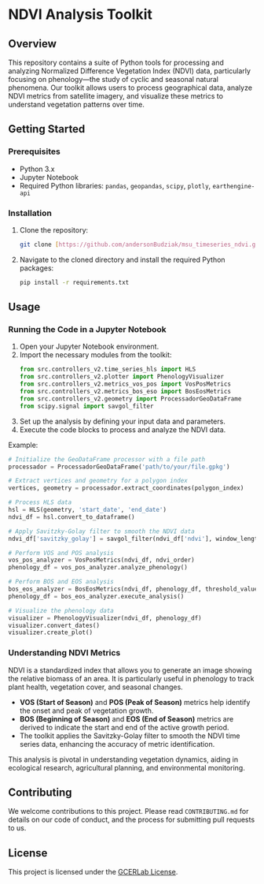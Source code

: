
# NDVI Analysis Toolkit

## Overview

This repository contains a suite of Python tools for processing and analyzing Normalized Difference Vegetation Index (NDVI) data, particularly focusing on phenology—the study of cyclic and seasonal natural phenomena. Our toolkit allows users to process geographical data, analyze NDVI metrics from satellite imagery, and visualize these metrics to understand vegetation patterns over time.

## Getting Started

### Prerequisites

- Python 3.x
- Jupyter Notebook
- Required Python libraries: `pandas`, `geopandas`, `scipy`, `plotly`, `earthengine-api`

### Installation

1. Clone the repository:
   ```bash
   git clone [https://github.com/andersonBudziak/msu_timeseries_ndvi.git]
   ```
2. Navigate to the cloned directory and install the required Python packages:
   ```bash
   pip install -r requirements.txt
   ```

## Usage

### Running the Code in a Jupyter Notebook

1. Open your Jupyter Notebook environment.
2. Import the necessary modules from the toolkit:
   ```python
   from src.controllers_v2.time_series_hls import HLS
   from src.controllers_v2.plotter import PhenologyVisualizer
   from src.controllers_v2.metrics_vos_pos import VosPosMetrics
   from src.controllers_v2.metrics_bos_eso import BosEosMetrics
   from src.controllers_v2.geometry import ProcessadorGeoDataFrame
   from scipy.signal import savgol_filter
   ```
3. Set up the analysis by defining your input data and parameters.
4. Execute the code blocks to process and analyze the NDVI data.

Example:
```python
# Initialize the GeoDataFrame processor with a file path
processador = ProcessadorGeoDataFrame('path/to/your/file.gpkg')

# Extract vertices and geometry for a polygon index
vertices, geometry = processador.extract_coordinates(polygon_index)

# Process HLS data
hsl = HLS(geometry, 'start_date', 'end_date')
ndvi_df = hsl.convert_to_dataframe()

# Apply Savitzky-Golay filter to smooth the NDVI data
ndvi_df['savitzky_golay'] = savgol_filter(ndvi_df['ndvi'], window_length, polynomial_order)

# Perform VOS and POS analysis
vos_pos_analyzer = VosPosMetrics(ndvi_df, ndvi_order)
phenology_df = vos_pos_analyzer.analyze_phenology()

# Perform BOS and EOS analysis
bos_eos_analyzer = BosEosMetrics(ndvi_df, phenology_df, threshold_value)
phenology_df = bos_eos_analyzer.execute_analysis()

# Visualize the phenology data
visualizer = PhenologyVisualizer(ndvi_df, phenology_df)
visualizer.convert_dates()
visualizer.create_plot()
```

### Understanding NDVI Metrics

NDVI is a standardized index that allows you to generate an image showing the relative biomass of an area. It is particularly useful in phenology to track plant health, vegetation cover, and seasonal changes.

- **VOS (Start of Season)** and **POS (Peak of Season)** metrics help identify the onset and peak of vegetation growth.
- **BOS (Beginning of Season)** and **EOS (End of Season)** metrics are derived to indicate the start and end of the active growth period.
- The toolkit applies the Savitzky-Golay filter to smooth the NDVI time series data, enhancing the accuracy of metric identification.

This analysis is pivotal in understanding vegetation dynamics, aiding in ecological research, agricultural planning, and environmental monitoring.

## Contributing

We welcome contributions to this project. Please read `CONTRIBUTING.md` for details on our code of conduct, and the process for submitting pull requests to us.

## License

This project is licensed under the [GCERLab License](https://www.gcerlab.com/).
